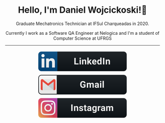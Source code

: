 <h1 align="center">Hello, I'm Daniel Wojcickoski!👋</h1>

<p align="center">Graduate Mechatronics Technician at IFSul Charqueadas in 2020.</p> 
<p align="center">Currently I work as a Software QA Engineer at Nelogica and I'm a student of Computer Science at UFRGS</p>

<hr>

<div align="center">
  <a href="https://www.linkedin.com/in/wdenieu/">
    <img src="src/images/linkedin.svg" alt="linkedin" style="vertical-align:top; margin:6px 4px">
  </a>
  
  <a href="mailto:wdenieu@gmail.com">
    <img src="src/images/gmail.svg" alt="gmail" style="vertical-align:top; margin:6px 4px">
  </a>

  <a href="https://www.instagram.com/wdenieu/">
    <img src="src/images/instagram.svg" alt="instagram" style="vertical-align:top; margin:6px 4px">
  </a>
</div>
